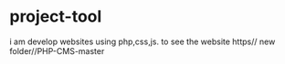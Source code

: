 # project-tool
i am develop websites using php,css,js. to see the website https// new folder//PHP-CMS-master
